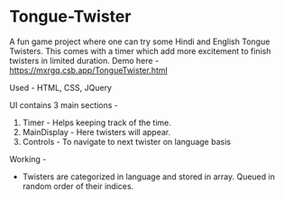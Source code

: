 # Tongue-Twister
A fun game project where one can try some Hindi and English Tongue Twisters. This comes with a timer which add more excitement to finish twisters in limited duration.
Demo here - https://mxrgq.csb.app/TongueTwister.html

Used - HTML, CSS, JQuery

UI contains 3 main sections -
1) Timer - Helps keeping track of the time.
2) MainDisplay - Here twisters will appear.
3) Controls - To navigate to next twister on language basis

Working - 
- Twisters are categorized in language and stored in array. Queued in random order of their indices.
